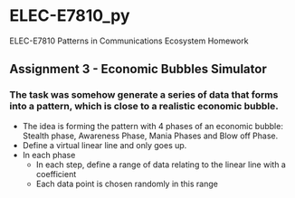 # ELEC-E7810_py
ELEC-E7810 Patterns in Communications Ecosystem Homework

## Assignment 3 - Economic Bubbles Simulator

### The task was somehow generate a series of data that forms into a pattern, which is close to a realistic economic bubble.

- The idea is forming the pattern with 4 phases of an economic bubble: Stealth phase, Awareness Phase, Mania Phases and Blow off Phase.
- Define a virtual linear line and only goes up.
- In each phase 
  - In each step, define a range of data relating to the linear line with a coefficient
  - Each data point is chosen randomly in this range
